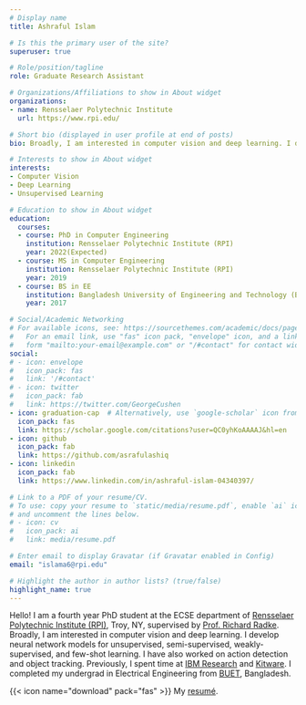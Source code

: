 ```yaml
---
# Display name
title: Ashraful Islam

# Is this the primary user of the site?
superuser: true

# Role/position/tagline
role: Graduate Research Assistant

# Organizations/Affiliations to show in About widget
organizations:
- name: Rensselaer Polytechnic Institute
  url: https://www.rpi.edu/

# Short bio (displayed in user profile at end of posts)
bio: Broadly, I am interested in computer vision and deep learning. I develop neural network models for unsupervised, semi-supervised, weakly-supervised, and few-shot learning. I have also worked on action detection and object tracking. 

# Interests to show in About widget
interests:
- Computer Vision
- Deep Learning
- Unsupervised Learning

# Education to show in About widget
education:
  courses:
  - course: PhD in Computer Engineering
    institution: Rensselaer Polytechnic Institute (RPI)
    year: 2022(Expected)
  - course: MS in Computer Engineering
    institution: Rensselaer Polytechnic Institute (RPI)
    year: 2019
  - course: BS in EE
    institution: Bangladesh University of Engineering and Technology (BUET)
    year: 2017

# Social/Academic Networking
# For available icons, see: https://sourcethemes.com/academic/docs/page-builder/#icons
#   For an email link, use "fas" icon pack, "envelope" icon, and a link in the
#   form "mailto:your-email@example.com" or "/#contact" for contact widget.
social:
# - icon: envelope
#   icon_pack: fas
#   link: '/#contact'
# - icon: twitter
#   icon_pack: fab
#   link: https://twitter.com/GeorgeCushen
- icon: graduation-cap  # Alternatively, use `google-scholar` icon from `ai` icon pack
  icon_pack: fas
  link: https://scholar.google.com/citations?user=QC0yhKoAAAAJ&hl=en
- icon: github
  icon_pack: fab
  link: https://github.com/asrafulashiq
- icon: linkedin
  icon_pack: fab
  link: https://www.linkedin.com/in/ashraful-islam-04340397/

# Link to a PDF of your resume/CV.
# To use: copy your resume to `static/media/resume.pdf`, enable `ai` icons in `params.toml`, 
# and uncomment the lines below.
# - icon: cv
#   icon_pack: ai
#   link: media/resume.pdf

# Enter email to display Gravatar (if Gravatar enabled in Config)
email: "islama6@rpi.edu"

# Highlight the author in author lists? (true/false)
highlight_name: true
---
```


Hello! 
I am a fourth year PhD student at the ECSE department of [Rensselaer Polytechnic Institute (RPI)](https://www.ecse.rpi.edu/), Troy, NY, supervised by [Prof. Richard Radke](https://www.ecse.rpi.edu/~rjradke/index.htm). Broadly, I am interested in computer vision and deep learning. I develop neural network models for unsupervised, semi-supervised, weakly-supervised, and few-shot learning. I have also worked on action detection and object tracking. 
Previously, I spent time at [IBM Research](https://www.research.ibm.com/labs/watson/https://www.research.ibm.com/labs/watson/) and [Kitware](https://www.kitware.com/). I completed my undergrad in Electrical Engineering from [BUET](https://eee.buet.ac.bd/), Bangladesh.

{{< icon name="download" pack="fas" >}}  My [resumé](https://drive.google.com/open?id=1ly0pWsLP7MAj1-9eiiIMWqErK4odFdNV).
